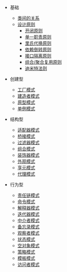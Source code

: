 - 基础

  - [类间的关系](ClassReleation.md)
  - [设计原则](DesignPrinciples.md)
    - [开闭原则](principle/OCP.md)
    - [单一职责原则](principle/SRP.md)
    - [里氏代换原则](principle/LSP.md)
    - [依赖倒转原则](principle/DIP.md)
    - [接口隔离原则](principle/ISP.md)
    - [组合/聚合复用原则](principle/CARP.md)
    - [迪米特法则](principle/LOD.md)

- 创建型

  - [工厂模式](FactoryPattern.md)
  - [建造者模式](BuilderPattern.md)
  - [原型模式](PrototypePattern.md)
  - [单例模式](SingletonPattern.md)

- 结构型

  - [适配器模式](AdapterPattern.md)
  - [桥接模式](BridgePattern.md)
  - [过滤器模式](FilterCriteriaPattern.md)
  - [组合模式](CompositePattern.md)
  - [装饰器模式](DecoratorPattern.md)
  - [外观模式](FacadePattern.md)
  - [享元模式](FlyweightPattern.md)
  - [代理模式](ProxyPattern.md)

- 行为型
  - [责任链模式](ChainOfResponsibilityPattern.md)
  - [命令模式](CommandPattern.md)
  - [解释器模式](InterpreterPattern.md)
  - [迭代器模式](IteratorPattern.md)
  - [中介者模式](MediatorPattern.md)
  - [备忘录模式](MementoPattern.md)
  - [观察者模式](ObserverPattern.md)
  - [状态模式](StatePattern.md)
  - [空对象模式](NullObjectPattern.md)
  - [策略模式](StrategyPattern.md)
  - [模板模式](TemplatePattern.md)
  - [访问者模式](VisitorPattern.md)
